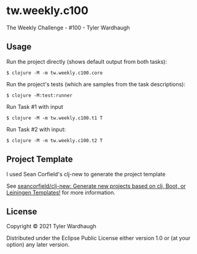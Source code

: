 # tw.weekly.c100


The Weekly Challenge - #100 - Tyler Wardhaugh

## Usage

Run the project directly (shows default output from both tasks):

    $ clojure -M -m tw.weekly.c100.core

Run the project's tests (which are samples from the task descriptions):

    $ clojure -M:test:runner

Run Task #1 with input

    $ clojure -M -m tw.weekly.c100.t1 T

Run Task #2 with input:

    $ clojure -M -m tw.weekly.c100.t2 T

## Project Template

I used Sean Corfield's clj-new to generate the project template

See [seancorfield/clj-new: Generate new projects based on clj, Boot, or Leiningen Templates!](https://github.com/seancorfield/clj-new) for more information.

## License

Copyright © 2021 Tyler Wardhaugh

Distributed under the Eclipse Public License either version 1.0 or (at
your option) any later version.
